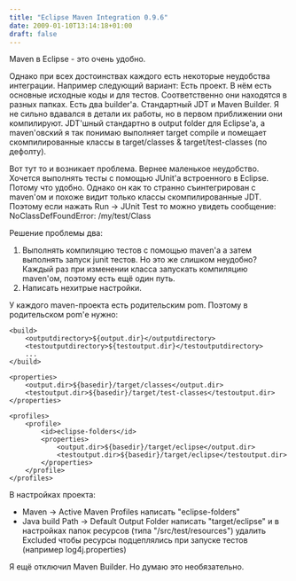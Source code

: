 ```yaml
---
title: "Eclipse Maven Integration 0.9.6"
date: 2009-01-10T13:14:18+01:00
draft: false
---
```

Maven в Eclipse - это очень удобно.

Однако при всех достоинствах каждого есть некоторые неудобства интеграции. Например следующий вариант:
Есть проект. В нём есть основные исходные коды и для тестов. Соответственно они находятся в разных папках. Есть два builder'а. Стандартный JDT и Maven Builder. Я не сильно вдавался в детали их работы, но в первом приближении они компилируют. JDT'шный стандартно в output folder для Eclipse'a, а maven'овский я так понимаю выполняет target compile и помещает скомпилированные классы в target/classes & target/test-classes (по дефолту).

Вот тут то и возникает проблема. Вернее маленькое неудобство. Хочется выполнять тесты с помощью JUnit'a встроенного в Eclipse. Потому что удобно. Однако он как то странно съинтегрирован с maven'ом и похоже видит только классы скомпилированные JDT. Поэтому если нажать Run -> JUnit Test то можно увидеть сообщение: NoClassDefFoundError: /my/test/Class

Решение проблемы два:

  1. Выполнять компиляцию тестов с помощью maven'а а затем выполнять запуск junit тестов. Но это же слишком неудобно? Каждый раз при изменении класса запускать компиляцию maven'ом, поэтому есть ещё один путь.
  2. Написать нехитрые настройки.
  
У каждого maven-проекта есть родительским pom. Поэтому в родительском pom'е нужно:
  
	<build>  
	    <outputdirectory>${output.dir}</outputdirectory>  
	    <testoutputdirectory>${testoutput.dir}</testoutputdirectory>  
	    ...  
	</build>  
	  
	<properties>  
	    <output.dir>${basedir}/target/classes</output.dir>  
	    <testoutput.dir>${basedir}/target/test-classes</testoutput.dir>  
	</properties>  
	   
	<profiles>  
	    <profile>  
	        <id>eclipse-folders</id>  
	        <properties>  
	            <output.dir>${basedir}/target/eclipse</output.dir>  
	            <testoutput.dir>${basedir}/target/eclipse</testoutput.dir>  
	        </properties>  
	    </profile>  
	</profiles>

В настройках проекта:

  * Maven -> Active Maven Profiles написать "eclipse-folders"
  * Java build Path -> Default Output Folder написать "target/eclipse" и в настройках папок ресурсов (типа "/src/test/resources") удалить Excluded чтобы ресурсы подцеплялись при запуске тестов (например log4j.properties)
  
Я ещё отключил Maven Builder. Но думаю это необязательно.
